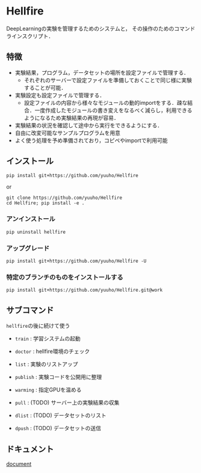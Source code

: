 # Hellfire

DeepLearningの実験を管理するためのシステムと，
その操作のためのコマンドラインスクリプト．

## 特徴
- 実験結果，プログラム，データセットの場所を設定ファイルで管理する．
    - それぞれのサーバーで設定ファイルを準備しておくことで同じ様に実験することが可能．
- 実験設定も設定ファイルで管理する．
    - 設定ファイルの内容から様々なモジュールの動的importをする．疎な結合．一度作成したモジュールの書き変えをなるべく減らし，利用できるようになるため実験結果の再現が容易．
- 実験結果の状況を確認して途中から実行をできるようにする．
- 自由に改変可能なサンプルプログラムを用意
- よく使う処理を予め準備されており，コピペやimportで利用可能

## インストール
```
pip install git+https://github.com/yuuho/Hellfire
```
or
```
git clone https://github.com/yuuho/Hellfire
cd Hellfire; pip install -e .
```

### アンインストール
```
pip uninstall hellfire
```

### アップグレード
```
pip install git+https://github.com/yuuho/Hellfire -U
```

### 特定のブランチのものをインストールする
```
pip install git+https://github.com/yuuho/Hellfire.git@work
```

## サブコマンド
``hellfire``の後に続けて使う
- ``train`` : 学習システムの起動
- ``doctor`` : hellfire環境のチェック
- ``list`` : 実験のリストアップ
- ``publish`` : 実験コードを公開用に整理
- ``warming`` : 指定GPUを温める

- ``pull`` : (TODO) サーバー上の実験結果の収集
- ``dlist`` : (TODO) データセットのリスト
- ``dpush`` : (TODO) データセットの送信

## ドキュメント
[document](./doc/index.md)

